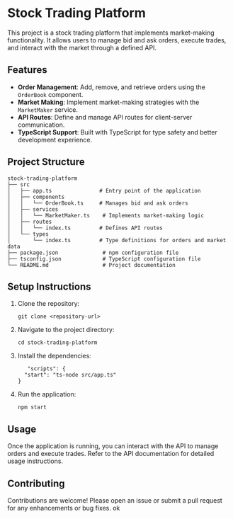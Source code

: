 # Stock Trading Platform

This project is a stock trading platform that implements market-making functionality. It allows users to manage bid and ask orders, execute trades, and interact with the market through a defined API.

## Features

- **Order Management**: Add, remove, and retrieve orders using the `OrderBook` component.
- **Market Making**: Implement market-making strategies with the `MarketMaker` service.
- **API Routes**: Define and manage API routes for client-server communication.
- **TypeScript Support**: Built with TypeScript for type safety and better development experience.

## Project Structure

```
stock-trading-platform
├── src
│   ├── app.ts               # Entry point of the application
│   ├── components
│   │   └── OrderBook.ts     # Manages bid and ask orders
│   ├── services
│   │   └── MarketMaker.ts    # Implements market-making logic
│   ├── routes
│   │   └── index.ts         # Defines API routes
│   └── types
│       └── index.ts         # Type definitions for orders and market data
├── package.json              # npm configuration file
├── tsconfig.json             # TypeScript configuration file
└── README.md                 # Project documentation
```

## Setup Instructions

1. Clone the repository:
   ```
   git clone <repository-url>
   ```

2. Navigate to the project directory:
   ```
   cd stock-trading-platform
   ```

3. Install the dependencies:
   ```
      "scripts": {
     "start": "ts-node src/app.ts"
   }
   ```

4. Run the application:
   ```
   npm start
   ```

## Usage

Once the application is running, you can interact with the API to manage orders and execute trades. Refer to the API documentation for detailed usage instructions.

## Contributing

Contributions are welcome! Please open an issue or submit a pull request for any enhancements or bug fixes. ok
